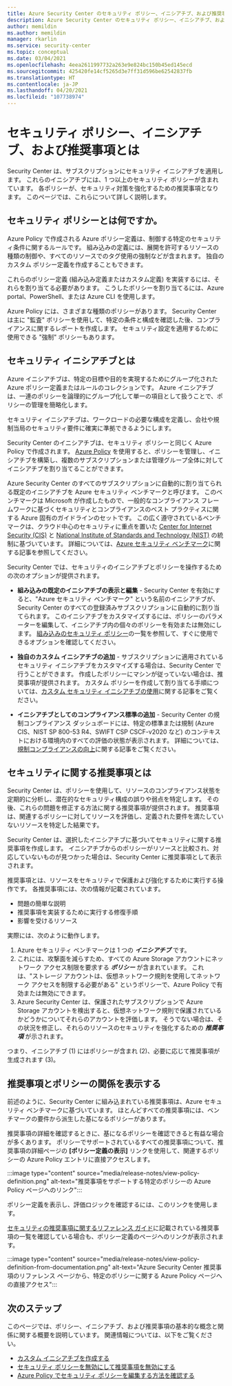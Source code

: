 ```yaml
---
title: Azure Security Center のセキュリティ ポリシー、イニシアチブ、および推奨事項について
description: Azure Security Center のセキュリティ ポリシー、イニシアチブ、および推奨事項について説明します。
author: memildin
ms.author: memildin
manager: rkarlin
ms.service: security-center
ms.topic: conceptual
ms.date: 03/04/2021
ms.openlocfilehash: 4eea2611997732a263e9e824bc150b45ed145ecd
ms.sourcegitcommit: 425420fe14cf5265d3e7ff31d596be62542837fb
ms.translationtype: HT
ms.contentlocale: ja-JP
ms.lasthandoff: 04/20/2021
ms.locfileid: "107738974"
---
```

# <a name="what-are-security-policies-initiatives-and-recommendations"></a>セキュリティ ポリシー、イニシアチブ、および推奨事項とは

Security Center は、サブスクリプションにセキュリティ イニシアチブを適用します。 これらのイニシアチブには、1 つ以上のセキュリティ ポリシーが含まれています。 各ポリシーが、セキュリティ対策を強化するための推奨事項となります。 このページでは、これらについて詳しく説明します。


## <a name="what-is-a-security-policy"></a>セキュリティ ポリシーとは何ですか。

Azure Policy で作成される Azure ポリシー定義は、制御する特定のセキュリティ条件に関するルールです。 組み込みの定義には、展開を許可するリソースの種類の制御や、すべてのリソースでのタグ使用の強制などが含まれます。 独自のカスタム ポリシー定義を作成することもできます。

これらのポリシー定義 (組み込み定義またはカスタム定義) を実装するには、それらを割り当てる必要があります。 こうしたポリシーを割り当てるには、Azure portal、PowerShell、または Azure CLI を使用します。

Azure Policy には、さまざまな種類のポリシーがあります。 Security Center は主に "監査" ポリシーを使用して、特定の条件と構成を確認した後、コンプライアンスに関するレポートを作成します。 セキュリティ設定を適用するために使用できる "強制" ポリシーもあります。

## <a name="what-is-a-security-initiative"></a>セキュリティ イニシアチブとは

Azure イニシアチブは、特定の目標や目的を実現するためにグループ化された Azure ポリシー定義またはルールのコレクションです。 Azure イニシアチブは、一連のポリシーを論理的にグループ化して単一の項目として扱うことで、ポリシーの管理を簡略化します。

セキュリティ イニシアチブは、ワークロードの必要な構成を定義し、会社や規制当局のセキュリティ要件に確実に準拠できるようにします。

Security Center のイニシアチブは、セキュリティ ポリシーと同じく Azure Policy で作成されます。 [Azure Policy](../governance/policy/overview.md) を使用すると、ポリシーを管理し、イニシアチブを構築し、複数のサブスクリプションまたは管理グループ全体に対してイニシアチブを割り当てることができます。

Azure Security Center のすべてのサブスクリプションに自動的に割り当てられる既定のイニシアチブを Azure セキュリティ ベンチマークと呼びます。 このベンチマークは Microsoft が作成したもので、一般的なコンプライアンス フレームワークに基づくセキュリティとコンプライアンスのベスト プラクティスに関する Azure 固有のガイドラインのセットです。 この広く遵守されているベンチマークは、クラウド中心のセキュリティに重点を置いた [Center for Internet Security (CIS)](https://www.cisecurity.org/benchmark/azure/) と [National Institute of Standards and Technology (NIST)](https://www.nist.gov/) の統制に基づいています。 詳細については、[Azure セキュリティ ベンチマーク](https://docs.microsoft.com/security/benchmark/azure/introduction)に関する記事を参照してください。

Security Center では、セキュリティのイニシアチブとポリシーを操作するための次のオプションが提供されます。

- **組み込みの既定のイニシアチブの表示と編集** - Security Center を有効にすると、"Azure セキュリティ ベンチマーク" という名前のイニシアチブが、Security Center のすべての登録済みサブスクリプションに自動的に割り当てられます。 このイニシアチブをカスタマイズするには、ポリシーのパラメーターを編集して、イニシアチブ内の個々のポリシーを有効または無効にします。 [組み込みのセキュリティ ポリシー](./policy-reference.md)の一覧を参照して、すぐに使用できるオプションを確認してください。

- **独自のカスタム イニシアチブの追加** - サブスクリプションに適用されているセキュリティ イニシアチブをカスタマイズする場合は、Security Center で行うことができます。 作成したポリシーにマシンが従っていない場合は、推奨事項が提供されます。 カスタム ポリシーを作成して割り当てる手順については、[カスタム セキュリティ イニシアチブの使用](custom-security-policies.md)に関する記事をご覧ください。

- **イニシアチブとしてのコンプライアンス標準の追加** - Security Center の規制コンプライアンス ダッシュボードには、特定の標準または規制 (Azure CIS、NIST SP 800-53 R4、SWIFT CSP CSCF-v2020 など) のコンテキストにおける環境内のすべての評価の状態が表示されます。 詳細については、[規制コンプライアンスの向上](security-center-compliance-dashboard.md)に関する記事をご覧ください。

## <a name="what-is-a-security-recommendation"></a>セキュリティに関する推奨事項とは

Security Center は、ポリシーを使用して、リソースのコンプライアンス状態を定期的に分析し、潜在的なセキュリティ構成の誤りや弱点を特定します。 その後、これらの問題を修正する方法に関する推奨事項が提供されます。 推奨事項は、関連するポリシーに対してリソースを評価し、定義された要件を満たしていないリソースを特定した結果です。

Security Center は、選択したイニシアチブに基づいてセキュリティに関する推奨事項を作成します。 イニシアチブからのポリシーがリソースと比較され、対応していないものが見つかった場合は、Security Center に推奨事項として表示されます。

推奨事項とは、リソースをセキュリティで保護および強化するために実行する操作です。 各推奨事項には、次の情報が記載されています。

- 問題の簡単な説明
- 推奨事項を実装するために実行する修復手順
- 影響を受けるリソース

実際には、次のように動作します。

1. Azure セキュリティ ベンチマークは 1 つの ***イニシアチブ*** です。
1. これには、攻撃面を減らすため、すべての Azure Storage アカウントにネットワーク アクセス制限を要求する ***ポリシー*** が含まれています。 これは、"ストレージ アカウントは、仮想ネットワーク規則を使用してネットワーク アクセスを制限する必要がある" というポリシーで、Azure Policy で有効または無効にできます。
1. Azure Security Center は、保護されたサブスクリプションで Azure Storage アカウントを検出すると、仮想ネットワーク規則で保護されているかどうかについてそれらのアカウントを評価します。 そうでない場合は、その状況を修正し、それらのリソースのセキュリティを強化するための ***推奨事項*** が示されます。 

つまり、イニシアチブ (1) にはポリシーが含まれ (2)、必要に応じて推奨事項が生成されます (3)。 

## <a name="viewing-the-relationship-between-a-recommendation-and-a-policy"></a>推奨事項とポリシーの関係を表示する

前述のように、Security Center に組み込まれている推奨事項は、Azure セキュリティ ベンチマークに基づいています。 ほとんどすべての推奨事項には、ベンチマークの要件から派生した基になるポリシーがあります。

推奨事項の詳細を確認するときに、基になるポリシーを確認できると有益な場合が多くあります。 ポリシーでサポートされているすべての推奨事項について、推奨事項の詳細ページの **[ポリシー定義の表示]** リンクを使用して、関連するポリシーの Azure Policy エントリに直接アクセスします。

:::image type="content" source="media/release-notes/view-policy-definition.png" alt-text="推奨事項をサポートする特定のポリシーの Azure Policy ページへのリンク":::

ポリシー定義を表示し、評価ロジックを確認するには、このリンクを使用します。 

[セキュリティの推奨事項に関するリファレンス ガイド](recommendations-reference.md)に記載されている推奨事項の一覧を確認している場合も、ポリシー定義のページへのリンクが表示されます。

:::image type="content" source="media/release-notes/view-policy-definition-from-documentation.png" alt-text="Azure Security Center 推奨事項のリファレンス ページから、特定のポリシーに関する Azure Policy ページへの直接アクセス":::


## <a name="next-steps"></a>次のステップ

このページでは、ポリシー、イニシアチブ、および推奨事項の基本的な概念と関係に関する概要を説明しています。 関連情報については、以下をご覧ください。

- [カスタム イニシアチブを作成する](custom-security-policies.md)
- [セキュリティ ポリシーを無効にして推奨事項を無効にする](tutorial-security-policy.md#disable-security-policies-and-disable-recommendations)
- [Azure Policy でセキュリティ ポリシーを編集する方法を確認する](../governance/policy/tutorials/create-and-manage.md)